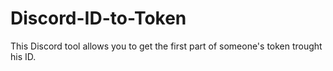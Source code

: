 # Discord-ID-to-Token
This Discord tool allows you to get the first part of someone's token trought his ID.
